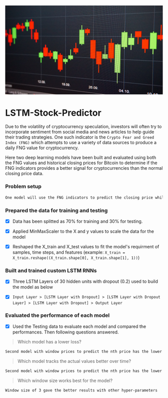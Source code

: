 ![LSTM-Stock-Predictor](https://github.com/chirathlv/LSTM-Stock-Predictor/blob/main/Images/banner.jpg)

# LSTM-Stock-Predictor

Due to the volatility of cryptocurrency speculation, investors will often try to incorporate sentiment from social media and news articles to help guide their trading strategies. One such indicator is the `Crypto Fear and Greed Index (FNG)` which attempts to use a variety of data sources to produce a daily FNG value for cryptocurrency.

Here two deep learning models have been built and evaluated using both the FNG values and historical closing prices for Bitcoin to determine if the FNG indicators provides a better signal for cryptocurrencies than the normal closing price data.

### Problem setup

```diff
One model will use the FNG indicators to predict the closing price while the second model will use a window prices to predict the nth closing price.
```

### Prepared the data for training and testing

- [x] Data has been splitted as 70% for training and 30% for testing.

- [x] Applied MinMaxScaler to the X and y values to scale the data for the model

- [x] Reshaped the X_train and X_test values to fit the model's requirment of samples, time steps, and features (example: `X_train = X_train.reshape((X_train.shape[0], X_train.shape[1], 1))`)

### Built and trained custom LSTM RNNs

- [x] Three LSTM Layers of 30 hidden units with dropout (0.2) used to build the model as below

- [x] `Input Layer > [LSTM Layer with Dropout] > [LSTM Layer with Dropout Layer] > [LSTM Layer with Dropout] > Output Layer`

### Evaluated the performance of each model

- [x] Used the Testing data to evaluate each model and compared the performances. Then following questions answered.

> Which model has a lower loss?

```diff
Second model with window prices to predict the nth price has the lower loss
```

> Which model tracks the actual values better over time?

```diff
Second model with window prices to predict the nth price has the lower loss
```

> Which window size works best for the model?

```diff
Window size of 3 gave the better results with other hyper-parameters
```

